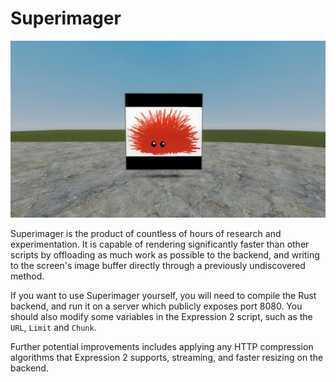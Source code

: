 # Superimager
![Example Render](images/example.jpeg)

Superimager is the product of countless of hours of research and experimentation. It is capable of rendering significantly faster than other scripts by offloading as much work as possible to the backend, and writing to the screen's image buffer directly through a previously undiscovered method.

If you want to use Superimager yourself, you will need to compile the Rust backend, and run it on a server which publicly exposes port 8080. You should also modify some variables in the Expression 2 script, such as the `URL`, `Limit` and `Chunk`.

Further potential improvements includes applying any HTTP compression algorithms that Expression 2 supports, streaming, and faster resizing on the backend.